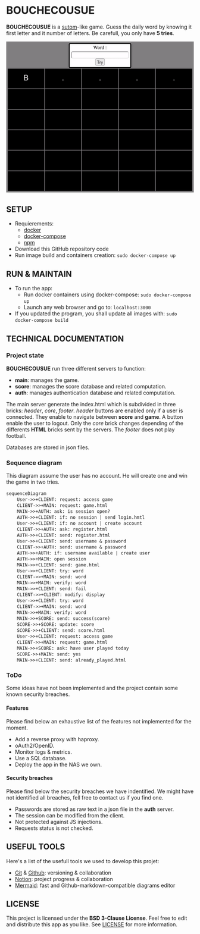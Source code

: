 # BOUCHECOUSUE
**BOUCHECOUSUE** is a [sutom]()-like game. Guess the daily word by knowing it first letter and it number of letters. Be carefull, you only have **5 tries**.

<p align="center">
    <img src="imgs/game_example.gif" alt="Animated example of the game" />
</p>

## SETUP
- Requierements:
    - [docker](https://docs.docker.com/engine/install/)
    - [docker-compose](https://docs.docker.com/compose/install/)
    - [npm](https://www.npmjs.com/)
- Download this GitHub repository code
- Run image build and containers creation: `sudo docker-compose up`

## RUN & MAINTAIN
- To run the app:
    - Run docker containers using docker-compose: `sudo docker-compose up`
    - Launch any web browser and go to: `localhost:3000`
- If you updated the program, you shall update all images with: `sudo docker-compose build`

## TECHNICAL DOCUMENTATION
### Project state
**BOUCHECOUSUE** run three different servers to function:
- **main**: manages the game.
- **score**: manages the score database and related computation.
- **auth**: manages authentication database and related computation.

The main server generate the index.html which is subdivided in three bricks: *header*, *core*, *footer*.
*header* buttons are enabled only if a user is connected. They enable to navigate between **score** and **game**. A button enable the user to logout. 
Only the *core* brick changes depending of the differents **HTML** bricks sent by the servers.
The *footer* does not play football.

Databases are stored in json files.

### Sequence diagram
This diagram assume the user has no account. He will create one and win the game in two tries.
``` mermaid
sequenceDiagram
    User->>+CLIENT: request: access game
    CLIENT->>+MAIN: request: game.html
    MAIN->>+AUTH: ask: is session open?
    AUTH->>+CLIENT: if: no session | send login.hmtl
    User->>+CLIENT: if: no account | create account
    CLIENT->>+AUTH: ask: register.html
    AUTH->>+CLIENT: send: register.html
    User->>+CLIENT: send: username & password
    CLIENT->>+AUTH: send: username & password
    AUTH->>+AUTH: if: username available | create user
    AUTH->>+MAIN: open session
    MAIN->>+CLIENT: send: game.html
    User->>+CLIENT: try: word
    CLIENT->>+MAIN: send: word
    MAIN->>+MAIN: verify: word
    MAIN->>+CLIENT: send: fail
    CLIENT->>+CLIENT: modify: display
    User->>+CLIENT: try: word
    CLIENT->>+MAIN: send: word
    MAIN->>+MAIN: verify: word
    MAIN->>+SCORE: send: success(score)
    SCORE->>+SCORE: update: score
    SCORE->>+CLIENT: send: score.html
    User->>+CLIENT: request: access game
    CLIENT->>+MAIN: request: game.html
    MAIN->>+SCORE: ask: have user played today
    SCORE->>+MAIN: send: yes
    MAIN->>+CLIENT: send: already_played.html
```

### ToDo
Some ideas have not been implemented and the project contain some known security breaches.

#### Features
Please find below an exhaustive list of the features not implemented for the moment.
- Add a reverse proxy with haproxy.
- oAuth2/OpenID.
- Monitor logs & metrics.
- Use a SQL database.
- Deploy the app in the NAS we own.

#### Security breaches
Please find below the security breaches we have indentified. We might have not identified all breaches, fell free to contact us if you find one.
- Passwords are stored as raw text in a json file in the **auth** server.
- The session can be modified from the client.
- Not protected against JS injections.
- Requests status is not checked.

## USEFUL TOOLS
Here's a list of the usefull tools we used to develop this projet:
- [Git](https://git-scm.com/) & [Github](https://github.com/): versioning & collaboration
- [Notion](https://www.notion.so): project progress & collaboration
- [Mermaid](https://mermaid.live): fast and Github-markdown-compatible diagrams editor

## LICENSE
This project is licensed under the **BSD 3-Clause License**. Feel free to edit and distribute this app as you like.
See [LICENSE](https://github.com/alexisjapas/boucheCousue/blob/main/LICENSE) for more information.
